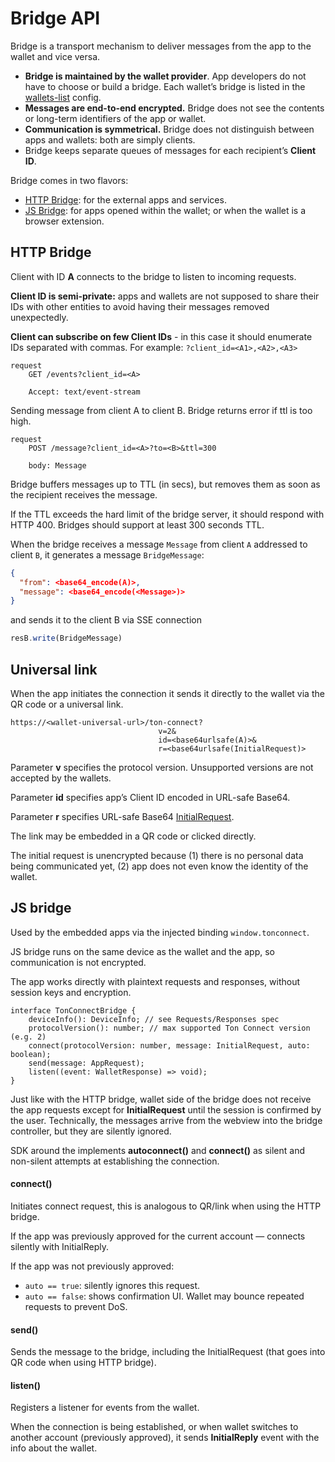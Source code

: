 # Bridge API

Bridge is a transport mechanism to deliver messages from the app to the wallet and vice versa.

* **Bridge is maintained by the wallet provider**. App developers do not have to choose or build a bridge. Each wallet’s bridge is listed in the [wallets-list](https://github.com/ton-connect/wallets-list) config.
* **Messages are end-to-end encrypted.** Bridge does not see the contents or long-term identifiers of the app or wallet.
* **Communication is symmetrical.** Bridge does not distinguish between apps and wallets: both are simply clients.
* Bridge keeps separate queues of messages for each recipient’s **Client ID**.

Bridge comes in two flavors:

- [HTTP Bridge](#http-bridge): for the external apps and services.
- [JS Bridge](#js-bridge): for apps opened within the wallet; or when the wallet is a browser extension.

## HTTP Bridge

Client with ID **A** connects to the bridge to listen to incoming requests.

**Client ID is semi-private:** apps and wallets are not supposed to share their IDs with other entities to avoid having their messages removed unexpectedly.

**Client can subscribe on few Client IDs** - in this case it should enumerate IDs separated with commas. For example: `?client_id=<A1>,<A2>,<A3>`

```tsx
request
    GET /events?client_id=<A>

    Accept: text/event-stream
```

Sending message from client A to client B. Bridge returns error if ttl is too high.

```tsx
request
    POST /message?client_id=<A>?to=<B>&ttl=300

    body: Message
```

Bridge buffers messages up to TTL (in secs), but removes them as soon as the recipient receives the message.

If the TTL exceeds the hard limit of the bridge server, it should respond with HTTP 400. Bridges should support at least 300 seconds TTL.

When the bridge receives a message `Message` from client `A` addressed to client `B`, it generates a message `BridgeMessage`:

```json
{
  "from": <base64_encode(A)>,
  "message": <base64_encode(<Message>)>
}
```

and sends it to the client B via SSE connection 
```js
resB.write(BridgeMessage)
```


## Universal link

When the app initiates the connection it sends it directly to the wallet via the QR code or a universal link.

```
https://<wallet-universal-url>/ton-connect?
                                 v=2&
                                 id=<base64urlsafe(A)>&
                                 r=<base64urlsafe(InitialRequest)>
```

Parameter **v** specifies the protocol version. Unsupported versions are not accepted by the wallets.

Parameter **id** specifies app’s Client ID encoded in URL-safe Base64.

Parameter **r** specifies URL-safe Base64 [InitialRequest](https://github.com/ton-connect/docs/blob/main/requests-responses.md#initial-request).

The link may be embedded in a QR code or clicked directly.

The initial request is unencrypted because (1) there is no personal data being communicated yet, (2) app does not even know the identity of the wallet.


## JS bridge

Used by the embedded apps via the injected binding `window.tonconnect`.

JS bridge runs on the same device as the wallet and the app, so communication is not encrypted.

The app works directly with plaintext requests and responses, without session keys and encryption.

```tsx
interface TonConnectBridge {
    deviceInfo(): DeviceInfo; // see Requests/Responses spec
    protocolVersion(): number; // max supported Ton Connect version (e.g. 2)
    connect(protocolVersion: number, message: InitialRequest, auto: boolean);
    send(message: AppRequest);
    listen((event: WalletResponse) => void);
}
```

Just like with the HTTP bridge, wallet side of the bridge does not receive the app requests except for **InitialRequest** until the session is confirmed by the user. Technically, the messages arrive from the webview into the bridge controller, but they are silently ignored.

SDK around the implements **autoconnect()** and **connect()** as silent and non-silent attempts at establishing the connection.

#### connect()

Initiates connect request, this is analogous to QR/link when using the HTTP bridge.

If the app was previously approved for the current account — connects silently with InitialReply.

If the app was not previously approved:

- `auto == true`: silently ignores this request.
- `auto == false`: shows confirmation UI. Wallet may bounce repeated requests to prevent DoS.

#### send()

Sends the message to the bridge, including the InitialRequest (that goes into QR code when using HTTP bridge).

#### listen()

Registers a listener for events from the wallet. 

When the connection is being established, or when wallet switches to another account (previously approved), it sends **InitialReply** event with the info about the wallet.
